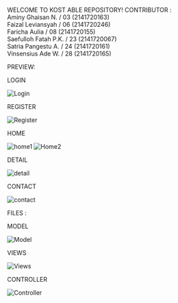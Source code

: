 WELCOME TO KOST ABLE REPOSITORY!
CONTRIBUTOR : <br>
Aminy Ghaisan N. / 03 (2141720163) <br>
Faizal Leviansyah / 06 (2141720246) <br>
Faricha Aulia / 08 (2141720155) <br>
Saefulloh Fatah P.K. / 23 (2141720067) <br>
Satria Pangestu A. / 24 (2141720161) <br>
Vinsensius Ade W. / 28 (2141720165) <br>

PREVIEW:

LOGIN

![Login](https://user-images.githubusercontent.com/92134413/226178711-3cf313c1-d6fa-4e4d-994a-346d6822fa15.jpg)


REGISTER

![Register](https://user-images.githubusercontent.com/92134413/226178712-461cd977-f2b1-4927-ab85-65656bac532a.jpg)

HOME


![home1](https://user-images.githubusercontent.com/92134413/226178699-715fb559-85cf-48d3-bc65-f42e8e921057.jpg)
![Home2](https://user-images.githubusercontent.com/92134413/226178700-10680211-945f-4e19-b1e0-b56db0c543d9.jpg)


DETAIL

![detail](https://user-images.githubusercontent.com/92134413/226178702-c766f04b-d127-4579-a4c9-17ae68c32247.jpg)


CONTACT

![contact](https://user-images.githubusercontent.com/92134413/226178704-894426f1-2486-4cbc-ab19-438d0317eea3.jpg)



FILES :

MODEL


![Model](https://user-images.githubusercontent.com/92134413/226178708-c54f1730-6d7e-4ddb-a8d9-46db008578c5.jpg)

VIEWS


![Views](https://user-images.githubusercontent.com/92134413/226178710-86d7ebdd-d90d-4a05-9ecc-48815d8f86b6.jpg)

CONTROLLER


![Controller](https://user-images.githubusercontent.com/92134413/226178707-a0614e3f-add4-4095-9b5d-1b8e11907079.jpg)



